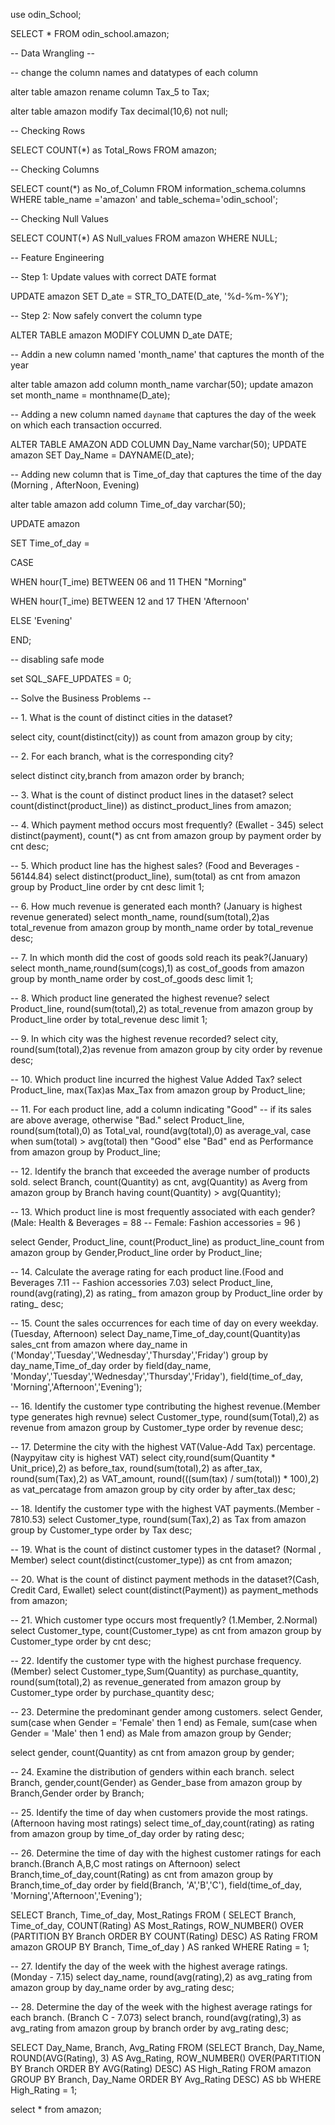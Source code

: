 use odin_School;

SELECT * FROM odin_school.amazon;

-- Data Wrangling --

-- change the column names and datatypes of each column

alter table amazon rename column Tax_5 to Tax;

alter table amazon modify Tax decimal(10,6) not null;

-- Checking Rows

SELECT COUNT(*) as Total_Rows FROM amazon;

-- Checking Columns

SELECT count(*) as No_of_Column FROM information_schema.columns 
WHERE table_name ='amazon' and table_schema='odin_school';

-- Checking Null Values

SELECT COUNT(*) AS Null_values FROM amazon WHERE NULL;

-- Feature Engineering 

-- Step 1: Update values with correct DATE format

UPDATE amazon
SET D_ate = STR_TO_DATE(D_ate, '%d-%m-%Y');

-- Step 2: Now safely convert the column type

ALTER TABLE amazon MODIFY COLUMN D_ate DATE;

-- Addin a new column named 'month_name' that captures the month of the year

alter table amazon add column month_name varchar(50);
update amazon set month_name = monthname(D_ate);

-- Adding a new column named `dayname` that captures the day of the week on which each transaction occurred.

ALTER TABLE AMAZON ADD COLUMN Day_Name varchar(50);
UPDATE amazon SET Day_Name = DAYNAME(D_ate);

-- Adding new column that is Time_of_day that captures the time of the day (Morning , AfterNoon, Evening) 

alter table amazon add column Time_of_day varchar(50);

UPDATE amazon 

SET Time_of_day = 

CASE

WHEN hour(T_ime) BETWEEN 06 and 11 THEN "Morning"

WHEN hour(T_ime) BETWEEN 12 and 17 THEN 'Afternoon'

ELSE 'Evening'

END;

 -- disabling safe mode
 
 set SQL_SAFE_UPDATES = 0;

-- Solve the Business Problems --

-- 1. What is the count of distinct cities in the dataset?

 select city, count(distinct(city)) as count from amazon group by city;

-- 2. For each branch, what is the corresponding city?

 select distinct city,branch from amazon order by branch;
 
-- 3. What is the count of distinct product lines in the dataset?
 select count(distinct(product_line)) as distinct_product_lines from amazon;

-- 4. Which payment method occurs most frequently? (Ewallet - 345)
 select distinct(payment), count(*) as cnt from amazon group by payment order by cnt desc; 

-- 5. Which product line has the highest sales? (Food and Beverages - 56144.84)
 select distinct(product_line), sum(total) as cnt from amazon group by Product_line order by cnt desc limit 1; 

-- 6. How much revenue is generated each month? (January is highest revenue generated)
 select month_name, round(sum(total),2)as total_revenue from amazon group by month_name 
 order by total_revenue desc;

-- 7. In which month did the cost of goods sold reach its peak?(January)
select month_name,round(sum(cogs),1) as cost_of_goods from amazon group by month_name 
order by cost_of_goods desc limit 1;

-- 8. Which product line generated the highest revenue?
select Product_line, round(sum(total),2) as total_revenue from amazon group by Product_line 
order by total_revenue desc limit 1;

-- 9. In which city was the highest revenue recorded?
 select city, round(sum(total),2)as revenue from amazon group by city order by revenue desc;

-- 10. Which product line incurred the highest Value Added Tax?
 select Product_line, max(Tax)as Max_Tax from amazon group by Product_line;
 
-- 11. For each product line, add a column indicating "Good" 
--      if its sales are above average, otherwise "Bad."
select Product_line, round(sum(total),0) as Total_val, round(avg(total),0) as average_val, 
case
when sum(total) > avg(total)  then "Good"
else "Bad" 
end as Performance
from amazon group by Product_line;

-- 12. Identify the branch that exceeded the average number of products sold.
 select Branch, count(Quantity) as cnt, avg(Quantity) as Averg from amazon 
 group by Branch having count(Quantity) > avg(Quantity);

-- 13. Which product line is most frequently associated with each gender?(Male: Health & Beverages = 88
-- 																		  Female: Fashion accessories = 96 )

 select Gender, Product_line, count(Product_line) as product_line_count from amazon group by Gender,Product_line order by Product_line;
 
-- 14. Calculate the average rating for each product line.(Food and Beverages 7.11
-- 														   Fashion accessories 7.03)
 select Product_line, round(avg(rating),2) as rating_ from amazon group by Product_line order by rating_ desc;
 
-- 15. Count the sales occurrences for each time of day on every weekday.(Tuesday, Afternoon)
 select Day_name,Time_of_day,count(Quantity)as sales_cnt from amazon 
 where day_name in ('Monday','Tuesday','Wednesday','Thursday','Friday') 
 group by day_name,Time_of_day order by field(day_name, 'Monday','Tuesday','Wednesday','Thursday','Friday'),
 field(time_of_day, 'Morning','Afternoon','Evening');
 
 -- 16. Identify the customer type contributing the highest revenue.(Member type generates high revnue)
  select Customer_type, round(sum(Total),2) as revenue from amazon group by Customer_type order by revenue desc;
 
 -- 17. Determine the city with the highest VAT(Value-Add Tax) percentage.(Naypyitaw city is highest VAT)
  select city,round(sum(Quantity * Unit_price),2) as before_tax,
  round(sum(total),2) as after_tax,
  round(sum(Tax),2) as VAT_amount,
  round(((sum(tax) / sum(total)) * 100),2) as vat_percatage
  from amazon group by city order by after_tax desc;
 
-- 18. Identify the customer type with the highest VAT payments.(Member - 7810.53)
 select Customer_type, round(sum(Tax),2) as Tax from amazon group by Customer_type order by Tax desc;
 
-- 19. What is the count of distinct customer types in the dataset? (Normal , Member)
 select count(distinct(customer_type)) as cnt from amazon;
 
-- 20. What is the count of distinct payment methods in the dataset?(Cash, Credit Card, Ewallet)
 select  count(distinct(Payment)) as payment_methods from amazon;
 
-- 21. Which customer type occurs most frequently? (1.Member, 2.Normal)
 select Customer_type, count(Customer_type) as cnt from amazon group by Customer_type order by cnt desc;

-- 22. Identify the customer type with the highest purchase frequency. (Member)
select Customer_type,Sum(Quantity) as purchase_quantity, round(sum(total),2) as revenue_generated from amazon 
group by Customer_type order by purchase_quantity desc;

-- 23. Determine the predominant gender among customers.
 select Gender,
 sum(case when Gender = 'Female' then 1 end) as Female,
 sum(case when Gender = 'Male' then 1  end) as Male
 from amazon group by Gender;
 
 select gender, count(Quantity) as cnt from amazon group by gender; 
 
-- 24. Examine the distribution of genders within each branch.
 select Branch, gender,count(Gender) as Gender_base from amazon group by Branch,Gender order by Branch;

-- 25. Identify the time of day when customers provide the most ratings.(Afternoon having most ratings)
 select time_of_day,count(rating) as rating from amazon group by time_of_day order by rating desc; 
 
-- 26. Determine the time of day with the highest customer ratings for each branch.(Branch A,B,C most ratings on Afternoon)
select Branch,time_of_day,count(Rating) as cnt from amazon 
group by Branch,time_of_day order by field(Branch, 'A','B','C'), 
field(time_of_day, 'Morning','Afternoon','Evening');

SELECT Branch, Time_of_day, Most_Ratings
FROM (
    SELECT Branch, Time_of_day, COUNT(Rating) AS Most_Ratings,
           ROW_NUMBER() OVER (PARTITION BY Branch ORDER BY COUNT(Rating) DESC) AS Rating
    FROM amazon
    GROUP BY Branch, Time_of_day
) AS ranked
WHERE Rating = 1;

-- 27. Identify the day of the week with the highest average ratings. (Monday - 7.15)
 select day_name, round(avg(rating),2) as avg_rating from amazon group by day_name order by avg_rating desc;

-- 28. Determine the day of the week with the highest average ratings for each branch. (Branch C - 7.073)
 select branch, round(avg(rating),3) as avg_rating from amazon group by branch order by avg_rating desc;


 SELECT Day_Name, Branch, Avg_Rating FROM
 (SELECT Branch, Day_Name, ROUND(AVG(Rating), 3) AS Avg_Rating,
 ROW_NUMBER() OVER(PARTITION BY Branch ORDER BY AVG(Rating) DESC) AS High_Rating
 FROM amazon
 GROUP BY Branch, Day_Name 
 ORDER BY Avg_Rating DESC) AS bb
 WHERE High_Rating = 1;

 select * from amazon;
